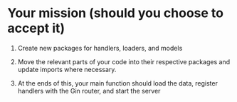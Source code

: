 # Your mission (should you choose to accept it)

1. Create new packages for handlers, loaders, and models

2. Move the relevant parts of your code into their respective packages and update imports where necessary.

3. At the ends of this, your main function should load the data, register handlers with the Gin router, and start the server
